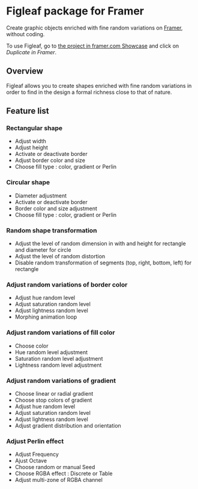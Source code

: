 # Figleaf package for Framer

Create graphic objects enriched with fine random variations on [Framer](https://www.framer.com), without coding.

To use Figleaf, go to [the project in framer.com Showcase](https://www.framer.com/showcase/) and click on *Duplicate in Framer*.

## Overview

Figleaf allows you to create shapes enriched with fine random variations in order to find in the design a formal richness close to that of nature.

## Feature list

### Rectangular shape
* Adjust width
* Adjust height
* Activate or deactivate border
* Adjust border color and size
* Choose fill type : color, gradient or Perlin

### Circular shape
* Diameter adjustment
* Activate or deactivate border
* Border color and size adjustment
* Choose fill type : color, gradient or Perlin

### Random shape transformation
* Adjust the level of random dimension in with and height for rectangle and diameter for circle
* Adjust the level of random distortion
* Disable random transformation of segments (top, right, bottom, left) for rectangle

### Adjust random variations of border color
* Adjust hue random level
* Adjust saturation random level
* Adjust lightness random level
* Morphing animation loop

### Adjust random variations of fill color
* Choose color
* Hue random level adjustment
* Saturation random level adjustment
* Lightness random level adjustment

### Adjust random variations of gradient
* Choose linear or radial gradient
* Choose stop colors of gradient
* Adjust hue random level
* Adjust saturation random level
* Adjust lightness random level
* Adjust gradient distribution and orientation

### Adjust Perlin effect
* Adjust Frequency
* Ajust Octave
* Choose random or manual Seed
* Choose RGBA effect : Discrete or Table
* Adjust multi-zone of RGBA channel
